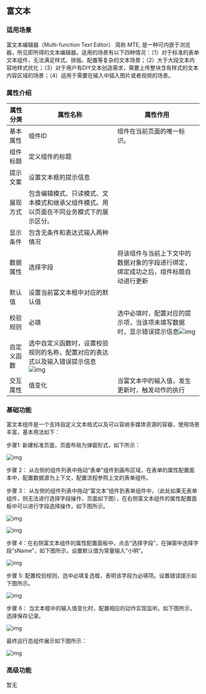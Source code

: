 ## **富文本**

### **适用场景**

富文本编辑器（Multi-function Text Editor） 简称 MTE, 是一种可内嵌于浏览器，所见即所得的文本编辑器。适用的场景有以下四种情况：（1）对于标准的表单文本组件，无法满足样式、排版、配置等复杂的文本场景；（2）大于大段文本内容地样式优化；（3）对于用户有DIY文本创造需求，需要上传整块含有样式的文本内容区域的场景；（4）适用于需要在输入中插入图片或者视频的场景。

### **属性介绍**



| 属性分类   | 属性名称                                                     | 属性作用                                                     |
| ---------- | ------------------------------------------------------------ | ------------------------------------------------------------ |
| 基本属性   | 组件ID                                                       | 组件在当前页面的唯一标识。                                   |
| 组件标题   | 定义组件的标题                                               |                                                              |
| 提示文案   | 设置文本框的提示信息                                         |                                                              |
| 展现方式   | 包含编辑模式、只读模式、文本模式和继承父组件模式。用以页面在不同业务模式下的展示区分。 |                                                              |
| 显示条件   | 包含无条件和表达式输入两种情况                               |                                                              |
| 数据属性   | 选择字段                                                     | 将该组件与当前上下文中的数据对象的字段进行绑定，绑定成功之后，组件标题自动进行更新 |
| 默认值     | 设置当前富文本框中对应的默认值                               |                                                              |
| 校验规则   | 必填                                                         | 选中必填时，配置对应的提示项，当该项未填写数据时，显示错误提示信息![img](https://main.qcloudimg.com/raw/9d0b452d1526c89106fbbda8df3c1070.png) |
| 自定义函数 | 选中自定义函数时，设置校验规则的名称，配置对应的表达式以及输入错误提示信息![img](https://main.qcloudimg.com/raw/2d3c218de5f55655609f3ec9a78e50ec.png) |                                                              |
| 交互属性   | 值变化                                                       | 当富文本中的输入值，发生更新时，触发动作的执行               |



### **基础功能**

富文本组件是一个支持自定义文本格式以及可以容纳多媒体资源的容器，使用场景丰富，基本用法如下：

步骤1: 新建标准页面，页面布局为弹窗形式，如下所示：

![img](https://main.qcloudimg.com/raw/e3f1f9e7887dcf71f5876d39d14a2959.png)

步骤 2： 从左侧的组件列表中拖动“表单”组件到画布区域，在表单的属性配置面本中，配置数据源为上下文，配置流程参照上文的表单组件。

步骤 3： 从左侧的组件列表中拖动“富文本”组件到表单组件中，（此处如果无表单组件，则无法进行选择字段操作，页面如下图），在右侧富文本组件的属性配置面板中可以进行字段选择操作，如下图所示。

![img](https://main.qcloudimg.com/raw/7c9620ff4bd75eb5894cca43254819d8.png)

![img](https://main.qcloudimg.com/raw/90452ac1bf84d299515ccb26da88c75b.png)

步骤 4：在右侧富文本组件的属性配置面板中，点击“选择字段”，在弹窗中选择字段“sName”，如下图所示，设置默认值为常量输入“小明”。

![img](https://main.qcloudimg.com/raw/4500583d0239618cd3f757301ea37f62.png)

步骤 5: 配置校验规则，选中必填复选框，表明该字段为必填项。设置错误提示如下图所示。

![img](https://main.qcloudimg.com/raw/c5dc9480467488773741bf2a46885578.png)

步骤 6： 当文本框中的输入值变化时，配置相应的动作实现监听。如下图所示，选择保存记录。

![img](https://main.qcloudimg.com/raw/c26727066134a1fc4550ecb6369839d4.png)

最终运行态组件展示如下图所示：

![img](https://main.qcloudimg.com/raw/12e886234ea096eeda59279587a1daf1.png)

### **高级功能**

暂无